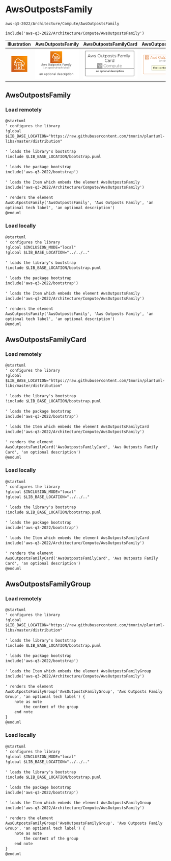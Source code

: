 # AwsOutpostsFamily


```text
aws-q3-2022/Architecture/Compute/AwsOutpostsFamily
```

```text
include('aws-q3-2022/Architecture/Compute/AwsOutpostsFamily')
```



| Illustration | AwsOutpostsFamily | AwsOutpostsFamilyCard | AwsOutpostsFamilyGroup |
| :---: | :---: | :---: | :---: |
| ![illustration for Illustration](../../../aws-q3-2022/Architecture/Compute/AwsOutpostsFamily.png) | ![illustration for AwsOutpostsFamily](../../../aws-q3-2022/Architecture/Compute/AwsOutpostsFamily.Local.png) | ![illustration for AwsOutpostsFamilyCard](../../../aws-q3-2022/Architecture/Compute/AwsOutpostsFamilyCard.Local.png) | ![illustration for AwsOutpostsFamilyGroup](../../../aws-q3-2022/Architecture/Compute/AwsOutpostsFamilyGroup.Local.png) |




## AwsOutpostsFamily

### Load remotely
```plantuml
@startuml
' configures the library
!global $LIB_BASE_LOCATION="https://raw.githubusercontent.com/tmorin/plantuml-libs/master/distribution"

' loads the library's bootstrap
!include $LIB_BASE_LOCATION/bootstrap.puml

' loads the package bootstrap
include('aws-q3-2022/bootstrap')

' loads the Item which embeds the element AwsOutpostsFamily
include('aws-q3-2022/Architecture/Compute/AwsOutpostsFamily')

' renders the element
AwsOutpostsFamily('AwsOutpostsFamily', 'Aws Outposts Family', 'an optional tech label', 'an optional description')
@enduml
```

### Load locally
```plantuml
@startuml
' configures the library
!global $INCLUSION_MODE="local"
!global $LIB_BASE_LOCATION="../../.."

' loads the library's bootstrap
!include $LIB_BASE_LOCATION/bootstrap.puml

' loads the package bootstrap
include('aws-q3-2022/bootstrap')

' loads the Item which embeds the element AwsOutpostsFamily
include('aws-q3-2022/Architecture/Compute/AwsOutpostsFamily')

' renders the element
AwsOutpostsFamily('AwsOutpostsFamily', 'Aws Outposts Family', 'an optional tech label', 'an optional description')
@enduml
```

## AwsOutpostsFamilyCard

### Load remotely
```plantuml
@startuml
' configures the library
!global $LIB_BASE_LOCATION="https://raw.githubusercontent.com/tmorin/plantuml-libs/master/distribution"

' loads the library's bootstrap
!include $LIB_BASE_LOCATION/bootstrap.puml

' loads the package bootstrap
include('aws-q3-2022/bootstrap')

' loads the Item which embeds the element AwsOutpostsFamilyCard
include('aws-q3-2022/Architecture/Compute/AwsOutpostsFamily')

' renders the element
AwsOutpostsFamilyCard('AwsOutpostsFamilyCard', 'Aws Outposts Family Card', 'an optional description')
@enduml
```

### Load locally
```plantuml
@startuml
' configures the library
!global $INCLUSION_MODE="local"
!global $LIB_BASE_LOCATION="../../.."

' loads the library's bootstrap
!include $LIB_BASE_LOCATION/bootstrap.puml

' loads the package bootstrap
include('aws-q3-2022/bootstrap')

' loads the Item which embeds the element AwsOutpostsFamilyCard
include('aws-q3-2022/Architecture/Compute/AwsOutpostsFamily')

' renders the element
AwsOutpostsFamilyCard('AwsOutpostsFamilyCard', 'Aws Outposts Family Card', 'an optional description')
@enduml
```

## AwsOutpostsFamilyGroup

### Load remotely
```plantuml
@startuml
' configures the library
!global $LIB_BASE_LOCATION="https://raw.githubusercontent.com/tmorin/plantuml-libs/master/distribution"

' loads the library's bootstrap
!include $LIB_BASE_LOCATION/bootstrap.puml

' loads the package bootstrap
include('aws-q3-2022/bootstrap')

' loads the Item which embeds the element AwsOutpostsFamilyGroup
include('aws-q3-2022/Architecture/Compute/AwsOutpostsFamily')

' renders the element
AwsOutpostsFamilyGroup('AwsOutpostsFamilyGroup', 'Aws Outposts Family Group', 'an optional tech label') {
    note as note
        the content of the group
    end note
}
@enduml
```

### Load locally
```plantuml
@startuml
' configures the library
!global $INCLUSION_MODE="local"
!global $LIB_BASE_LOCATION="../../.."

' loads the library's bootstrap
!include $LIB_BASE_LOCATION/bootstrap.puml

' loads the package bootstrap
include('aws-q3-2022/bootstrap')

' loads the Item which embeds the element AwsOutpostsFamilyGroup
include('aws-q3-2022/Architecture/Compute/AwsOutpostsFamily')

' renders the element
AwsOutpostsFamilyGroup('AwsOutpostsFamilyGroup', 'Aws Outposts Family Group', 'an optional tech label') {
    note as note
        the content of the group
    end note
}
@enduml
```

